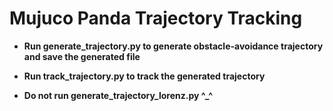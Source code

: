 # Mujuco Panda Trajectory Tracking

- **Run generate_trajectory.py to generate obstacle-avoidance trajectory and save the generated file**
- **Run track_trajectory.py to track the generated trajectory**

- **Do not run generate_trajectory_lorenz.py ^_^**
